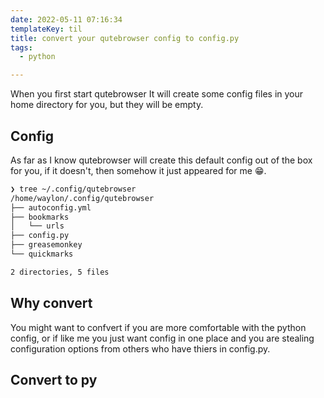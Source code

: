 ```yaml
---
date: 2022-05-11 07:16:34
templateKey: til
title: convert your qutebrowser config to config.py
tags:
  - python

---
```


When you first start qutebrowser It will create some config files in
your home directory for you, but they will be empty.

## Config

As far as I know qutebrowser will create this default config out of the
box for you, if it doesn't, then somehow it just appeared for me 😁.

``` bash
❯ tree ~/.config/qutebrowser
/home/waylon/.config/qutebrowser
├── autoconfig.yml
├── bookmarks
│   └── urls
├── config.py
├── greasemonkey
└── quickmarks

2 directories, 5 files
```

## Why convert

You might want to confvert if you are more comfortable with the python
config, or if like me you just want config in one place and you are
stealing configuration options from others who have thiers in config.py.

## Convert to py

```
```
